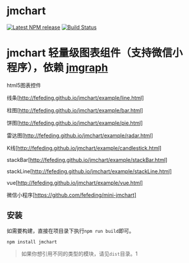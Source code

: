 jmchart
=========

[![Latest NPM release][npm-badge]][npm-badge-url]
[![Build Status](https://travis-ci.org/fefeding/jmchart.svg?branch=master)](https://travis-ci.org/fefeding/jmchart)

jmchart 轻量级图表组件（支持微信小程序），依赖 [jmgraph](https://github.com/fefeding/jmgraph)
=======

html5图表控件

线条[http://fefeding.github.io/jmchart/example/line.html]

柱图[http://fefeding.github.io/jmchart/example/bar.html]

饼图[http://fefeding.github.io/jmchart/example/pie.html]

雷达图[http://fefeding.github.io/jmchart/example/radar.html]

K线[http://fefeding.github.io/jmchart/example/candlestick.html]

stackBar[http://fefeding.github.io/jmchart/example/stackBar.html]

stackLine[http://fefeding.github.io/jmchart/example/stackLine.html]

vue[http://fefeding.github.io/jmchart/example/vue.html]

微信小程序[https://github.com/fefeding/mini-jmchart]


安装
---
如需要构建，直接在项目录下执行`npm run build`即可。
```shell
npm install jmchart
```

> 如果你想引用不同的类型的模块，请见`dist`目录。1
>
[npm-badge]: https://img.shields.io/npm/v/jmchart.svg
[npm-badge-url]: https://www.npmjs.com/package/jmchart